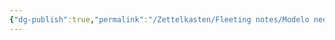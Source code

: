 ```yaml
---
{"dg-publish":true,"permalink":"/Zettelkasten/Fleeting notes/Modelo neoliberal/","noteIcon":"","created":"2025-06-01T20:02:08.843-04:00"}
---
```



